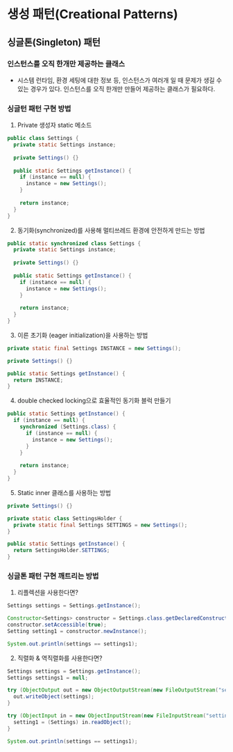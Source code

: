 # 생성 패턴(Creational Patterns)

## 싱글톤(Singleton) 패턴

### 인스턴스를 오직 한개만 제공하는 클래스

- 시스템 런타임, 환경 세팅에 대한 정보 등, 인스턴스가 여러개 일 때 문제가 생길 수 있는 경우가 있다. 인스턴스를 오직 한개만 만들어 제공하는 클래스가 필요하다.

### 싱글턴 패턴 구현 방법

1. Private 생성자 static 메소드

``` java
public class Settings {
  private static Settings instance;
  
  private Settings() {}
  
  public static Settings getInstance() {
    if (instance == null) {
      instance = new Settings();
    }
    
    return instance;
  }
}
```

2. 동기화(synchronized)를 사용해 멀티쓰레드 환경에 안전하게 만드는 방법

```java
public static synchronized class Settings {
  private static Settings instance;
  
  private Settings() {}
  
  public static Settings getInstance() {
    if (instance == null) {
      instance = new Settings();
    }
    
    return instance;
  }
}
```

3. 이른 초기화 (eager initialization)을 사용하는 방법

```java
private static final Settings INSTANCE = new Settings();

private Settings() {}

public static Settings getInstance() {
  return INSTANCE;
}
```

4. double checked locking으로 효율적인 동기화 블럭 만들기

```java
public static Settings getInstance() {
  if (instance == null) {
    synchronized (Settings.class) {
      if (instance == null) {
        instance = new Settings();
      }
    }
    
    return instance;
  }
}
```

5. Static inner 클래스를 사용하는 방법

```java
private Settings() {}

private static class SettingsHolder {
  private static final Settings SETTINGS = new Settings();
}

public static Settings getInstance() {
  return SettingsHolder.SETTINGS;
}
```

### 싱글톤 패턴 구현 깨트리는 방법

1. 리플렉션을 사용한다면?

```java
Settings settings = Settings.getInstance();

Constructor<Settings> constructor = Settings.class.getDeclaredConstructor();
constructor.setAccessible(true);
Setting setting1 = constructor.newInstance();

System.out.println(settings == settings1);
```

2. 직렬화 & 역직렬화를 사용한다면?

```java
Settings settings = Settings.getInstance();
Settings settings1 = null;

try (ObjectOutput out = new ObjectOutputStream(new FileOutputStream("settings.obj"))) {
  out.writeObject(settings);
}

try (ObjectInput in = new ObjectInputStream(new FileInputStream("settings.obj"))) {
  setting1 = (Settings) in.readObject();
}

System.out.println(settings == settings1);
```

